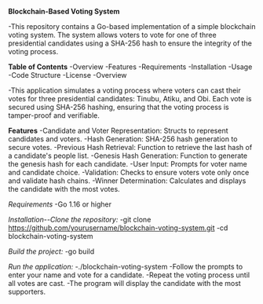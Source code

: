 **Blockchain-Based Voting System**

-This repository contains a Go-based implementation of a simple blockchain voting system. The system allows voters to vote for one of three presidential candidates using a SHA-256 hash to ensure the integrity of the voting process.

**Table of Contents**
-Overview
-Features
-Requirements
-Installation
-Usage
-Code Structure
-License
-Overview

-This application simulates a voting process where voters can cast their votes for three presidential candidates: Tinubu, Atiku, and Obi. Each vote is secured using SHA-256 hashing, ensuring that the voting process is tamper-proof and verifiable.

**Features**
-Candidate and Voter Representation: Structs to represent candidates and voters.
-Hash Generation: SHA-256 hash generation to secure votes.
-Previous Hash Retrieval: Function to retrieve the last hash of a candidate's people list.
-Genesis Hash Generation: Function to generate the genesis hash for each candidate.
-User Input: Prompts for voter name and candidate choice.
-Validation: Checks to ensure voters vote only once and validate hash chains.
-Winner Determination: Calculates and displays the candidate with the most votes.

*Requirements*
-Go 1.16 or higher

*Installation--Clone the repository:*
-git clone https://github.com/yourusername/blockchain-voting-system.git
-cd blockchain-voting-system

*Build the project:*
-go build

*Run the application:*
-./blockchain-voting-system
-Follow the prompts to enter your name and vote for a candidate.
-Repeat the voting process until all votes are cast.
-The program will display the candidate with the most supporters.

